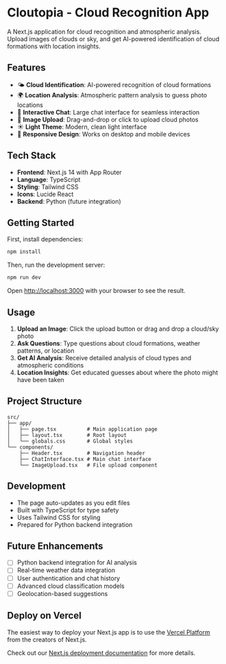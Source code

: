 # Cloutopia - Cloud Recognition App

A Next.js application for cloud recognition and atmospheric analysis. Upload images of clouds or sky, and get AI-powered identification of cloud formations with location insights.

## Features

- 🌤️ **Cloud Identification**: AI-powered recognition of cloud formations
- 🌍 **Location Analysis**: Atmospheric pattern analysis to guess photo locations  
- 💬 **Interactive Chat**: Large chat interface for seamless interaction
- 📸 **Image Upload**: Drag-and-drop or click to upload cloud photos
- ☀️ **Light Theme**: Modern, clean light interface
- 📱 **Responsive Design**: Works on desktop and mobile devices

## Tech Stack

- **Frontend**: Next.js 14 with App Router
- **Language**: TypeScript
- **Styling**: Tailwind CSS
- **Icons**: Lucide React
- **Backend**: Python (future integration)

## Getting Started

First, install dependencies:

```bash
npm install
```

Then, run the development server:

```bash
npm run dev
```

Open [http://localhost:3000](http://localhost:3000) with your browser to see the result.

## Usage

1. **Upload an Image**: Click the upload button or drag and drop a cloud/sky photo
2. **Ask Questions**: Type questions about cloud formations, weather patterns, or location
3. **Get AI Analysis**: Receive detailed analysis of cloud types and atmospheric conditions
4. **Location Insights**: Get educated guesses about where the photo might have been taken

## Project Structure

```
src/
├── app/
│   ├── page.tsx          # Main application page
│   ├── layout.tsx        # Root layout
│   └── globals.css       # Global styles
└── components/
    ├── Header.tsx        # Navigation header
    ├── ChatInterface.tsx # Main chat interface
    └── ImageUpload.tsx   # File upload component
```

## Development

- The page auto-updates as you edit files
- Built with TypeScript for type safety
- Uses Tailwind CSS for styling
- Prepared for Python backend integration

## Future Enhancements

- [ ] Python backend integration for AI analysis
- [ ] Real-time weather data integration
- [ ] User authentication and chat history
- [ ] Advanced cloud classification models
- [ ] Geolocation-based suggestions

## Deploy on Vercel

The easiest way to deploy your Next.js app is to use the [Vercel Platform](https://vercel.com/new?utm_medium=default-template&filter=next.js&utm_source=create-next-app&utm_campaign=create-next-app-readme) from the creators of Next.js.

Check out our [Next.js deployment documentation](https://nextjs.org/docs/app/building-your-application/deploying) for more details.

